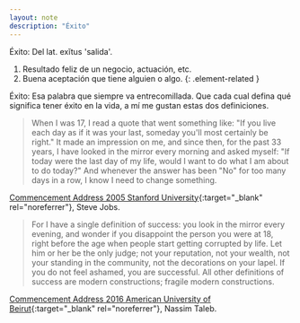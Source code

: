 ```yaml
---
layout: note
description: "Éxito"
---
```


Éxito: Del lat. exĭtus 'salida'.
1. Resultado feliz de un negocio, actuación, etc.
2. Buena aceptación que tiene alguien o algo.
{: .element-related }

Éxito: Esa palabra que siempre va entrecomillada. Que cada cual defina qué
significa tener éxito en la vida, a mí me gustan estas dos definiciones.

> When I was 17, I read a quote that went something like: "If you live each day
> as if it was your last, someday you'll most certainly be right." It made an
> impression on me, and since then, for the past 33 years, I have looked in the
> mirror every morning and asked myself: "If today were the last day of my life,
> would I want to do what I am about to do today?" And whenever the answer has
> been "No" for too many days in a row, I know I need to change something.

[Commencement Address 2005 Stanford University][1]{:target="_blank" rel="noreferrer"}, Steve Jobs.


> For I have a single definition of success: you look in the mirror every
> evening, and wonder if you disappoint the person you were at 18, right before
> the age when people start getting corrupted by life. Let him or her be the only
> judge; not your reputation, not your wealth, not your standing in the
> community, not the decorations on your lapel. If you do not feel ashamed, you
> are successful. All other definitions of success are modern constructions;
> fragile modern constructions.

[Commencement Address 2016 American University of Beirut][2]{:target="_blank" rel="noreferrer"}, Nassim Taleb.


[1]: https://youtu.be/UF8uR6Z6KLc
[2]: https://youtu.be/Fzmr3urk28I
